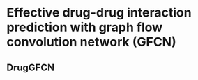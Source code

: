 # Effective drug-drug interaction prediction with graph flow convolution network (GFCN)
## DrugGFCN

